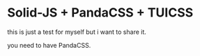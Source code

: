 # Solid-JS + PandaCSS + TUICSS

this is just a test for myself but i want to share it.

you need to have PandaCSS.
